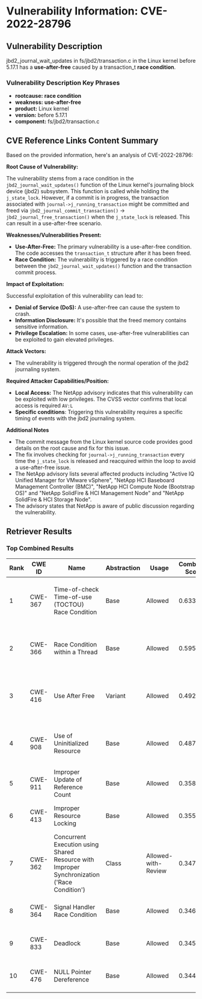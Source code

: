 # Vulnerability Information: CVE-2022-28796

## Vulnerability Description
jbd2_journal_wait_updates in fs/jbd2/transaction.c in the Linux kernel before 5.17.1 has a **use-after-free** caused by a transaction_t **race condition**.

### Vulnerability Description Key Phrases
- **rootcause:** **race condition**
- **weakness:** **use-after-free**
- **product:** Linux kernel
- **version:** before 5.17.1
- **component:** fs/jbd2/transaction.c

## CVE Reference Links Content Summary
Based on the provided information, here's an analysis of CVE-2022-28796:

**Root Cause of Vulnerability:**

The vulnerability stems from a race condition in the `jbd2_journal_wait_updates()` function of the Linux kernel's journaling block device (jbd2) subsystem. This function is called while holding the `j_state_lock`. However, if a commit is in progress, the transaction associated with `journal->j_running_transaction` might be committed and freed via `jbd2_journal_commit_transaction()` -> `jbd2_journal_free_transaction()` when the `j_state_lock` is released. This can result in a use-after-free scenario.

**Weaknesses/Vulnerabilities Present:**

*   **Use-After-Free:** The primary vulnerability is a use-after-free condition. The code accesses the `transaction_t` structure after it has been freed.
*   **Race Condition:** The vulnerability is triggered by a race condition between the `jbd2_journal_wait_updates()` function and the transaction commit process.

**Impact of Exploitation:**

Successful exploitation of this vulnerability can lead to:

*   **Denial of Service (DoS):** A use-after-free can cause the system to crash.
*   **Information Disclosure:** It's possible that the freed memory contains sensitive information.
*   **Privilege Escalation:** In some cases, use-after-free vulnerabilities can be exploited to gain elevated privileges.

**Attack Vectors:**

*   The vulnerability is triggered through the normal operation of the jbd2 journaling system.

**Required Attacker Capabilities/Position:**

*   **Local Access:** The NetApp advisory indicates that this vulnerability can be exploited with low privileges. The CVSS vector confirms that local access is required `AV:L`
*  **Specific conditions**: Triggering this vulnerability requires a specific timing of events with the jbd2 journaling system.

**Additional Notes**

*   The commit message from the Linux kernel source code provides good details on the root cause and fix for this issue.
*   The fix involves checking for `journal->j_running_transaction` every time the `j_state_lock` is released and reacquired within the loop to avoid a use-after-free issue.
*   The NetApp advisory lists several affected products including "Active IQ Unified Manager for VMware vSphere", "NetApp HCI Baseboard Management Controller (BMC)", "NetApp HCI Compute Node (Bootstrap OS)" and "NetApp SolidFire & HCI Management Node" and "NetApp SolidFire & HCI Storage Node".
*   The advisory states that NetApp is aware of public discussion regarding the vulnerability.

## Retriever Results

### Top Combined Results

| Rank | CWE ID | Name | Abstraction | Usage | Combined Score | Retrievers | Individual Scores |
|------|--------|------|-------------|-------|---------------|------------|-------------------|
| 1 | CWE-367 | Time-of-check Time-of-use (TOCTOU) Race Condition | Base | Allowed | 0.6331 | dense, sparse, graph | dense: 0.478, sparse: 0.232, graph: 0.730 |
| 2 | CWE-366 | Race Condition within a Thread | Base | Allowed | 0.5955 | dense, sparse, graph | dense: 0.507, sparse: 0.218, graph: 0.608 |
| 3 | CWE-416 | Use After Free | Variant | Allowed | 0.4929 | dense, sparse, graph | dense: 0.463, sparse: 0.209, graph: 0.510 |
| 4 | CWE-908 | Use of Uninitialized Resource | Base | Allowed | 0.4878 | dense, sparse, graph | dense: 0.466, sparse: 0.101, graph: 0.550 |
| 5 | CWE-911 | Improper Update of Reference Count | Base | Allowed | 0.3585 | dense, sparse | dense: 0.475, sparse: 0.211 |
| 6 | CWE-413 | Improper Resource Locking | Base | Allowed | 0.3556 | dense, sparse | dense: 0.477, sparse: 0.205 |
| 7 | CWE-362 | Concurrent Execution using Shared Resource with Improper Synchronization ('Race Condition') | Class | Allowed-with-Review | 0.3475 | dense, sparse, graph | dense: 0.528, sparse: 0.284, graph: 0.461 |
| 8 | CWE-364 | Signal Handler Race Condition | Base | Allowed | 0.3467 | sparse, graph | sparse: 0.214, graph: 0.627 |
| 9 | CWE-833 | Deadlock | Base | Allowed | 0.3455 | dense, sparse | dense: 0.468, sparse: 0.195 |
| 10 | CWE-476 | NULL Pointer Dereference | Base | Allowed | 0.3441 | sparse, graph | sparse: 0.108, graph: 0.789 |

